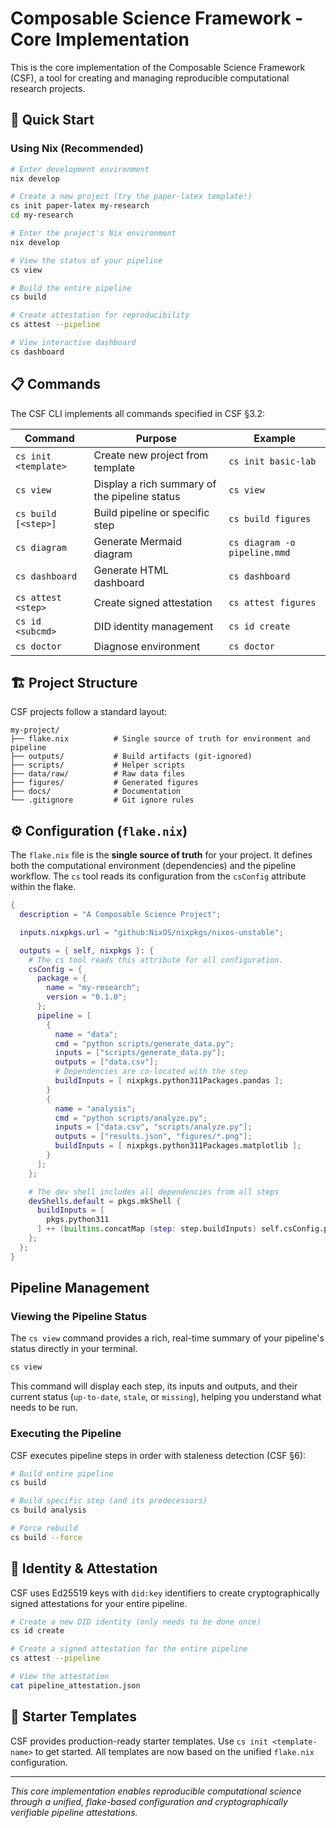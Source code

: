 # Composable Science Framework - Core Implementation

This is the core implementation of the Composable Science Framework (CSF), a tool for creating and managing reproducible computational research projects.

## 🚀 Quick Start

### Using Nix (Recommended)

```bash
# Enter development environment
nix develop

# Create a new project (try the paper-latex template!)
cs init paper-latex my-research
cd my-research

# Enter the project's Nix environment
nix develop

# View the status of your pipeline
cs view

# Build the entire pipeline
cs build

# Create attestation for reproducibility
cs attest --pipeline

# View interactive dashboard
cs dashboard
```

## 📋 Commands

The CSF CLI implements all commands specified in CSF §3.2:

| Command | Purpose | Example |
|---------|---------|---------|
| `cs init <template>` | Create new project from template | `cs init basic-lab` |
| `cs view` | Display a rich summary of the pipeline status | `cs view` |
| `cs build [<step>]` | Build pipeline or specific step | `cs build figures` |
| `cs diagram` | Generate Mermaid diagram | `cs diagram -o pipeline.mmd` |
| `cs dashboard` | Generate HTML dashboard | `cs dashboard` |
| `cs attest <step>` | Create signed attestation | `cs attest figures` |
| `cs id <subcmd>` | DID identity management | `cs id create` |
| `cs doctor` | Diagnose environment | `cs doctor` |

## 🏗️ Project Structure

CSF projects follow a standard layout:

```
my-project/
├── flake.nix          # Single source of truth for environment and pipeline
├── outputs/           # Build artifacts (git-ignored)
├── scripts/           # Helper scripts
├── data/raw/          # Raw data files
├── figures/           # Generated figures
├── docs/              # Documentation
└── .gitignore         # Git ignore rules
```

## ⚙️ Configuration (`flake.nix`)

The `flake.nix` file is the **single source of truth** for your project. It defines both the computational environment (dependencies) and the pipeline workflow. The `cs` tool reads its configuration from the `csConfig` attribute within the flake.

```nix
{
  description = "A Composable Science Project";

  inputs.nixpkgs.url = "github:NixOS/nixpkgs/nixos-unstable";

  outputs = { self, nixpkgs }: {
    # The cs tool reads this attribute for all configuration.
    csConfig = {
      package = {
        name = "my-research";
        version = "0.1.0";
      };
      pipeline = [
        {
          name = "data";
          cmd = "python scripts/generate_data.py";
          inputs = ["scripts/generate_data.py"];
          outputs = ["data.csv"];
          # Dependencies are co-located with the step
          buildInputs = [ nixpkgs.python311Packages.pandas ];
        }
        {
          name = "analysis";
          cmd = "python scripts/analyze.py";
          inputs = ["data.csv", "scripts/analyze.py"];
          outputs = ["results.json", "figures/*.png"];
          buildInputs = [ nixpkgs.python311Packages.matplotlib ];
        }
      ];
    };

    # The dev shell includes all dependencies from all steps
    devShells.default = pkgs.mkShell {
      buildInputs = [
        pkgs.python311
      ] ++ (builtins.concatMap (step: step.buildInputs) self.csConfig.pipeline);
    };
  };
}
```

## Pipeline Management

### Viewing the Pipeline Status

The `cs view` command provides a rich, real-time summary of your pipeline's status directly in your terminal.

```bash
cs view
```

This command will display each step, its inputs and outputs, and their current status (`up-to-date`, `stale`, or `missing`), helping you understand what needs to be run.

### Executing the Pipeline

CSF executes pipeline steps in order with staleness detection (CSF §6):

```bash
# Build entire pipeline
cs build

# Build specific step (and its predecessors)
cs build analysis

# Force rebuild
cs build --force
```

## 🔐 Identity & Attestation

CSF uses Ed25519 keys with `did:key` identifiers to create cryptographically signed attestations for your entire pipeline.

```bash
# Create a new DID identity (only needs to be done once)
cs id create

# Create a signed attestation for the entire pipeline
cs attest --pipeline

# View the attestation
cat pipeline_attestation.json
```

## 🧪 Starter Templates

CSF provides production-ready starter templates. Use `cs init <template-name>` to get started. All templates are now based on the unified `flake.nix` configuration.

---

*This core implementation enables reproducible computational science through a unified, flake-based configuration and cryptographically verifiable pipeline attestations.*
